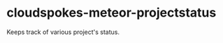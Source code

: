cloudspokes-meteor-projectstatus
================================

Keeps track of various project's status.
